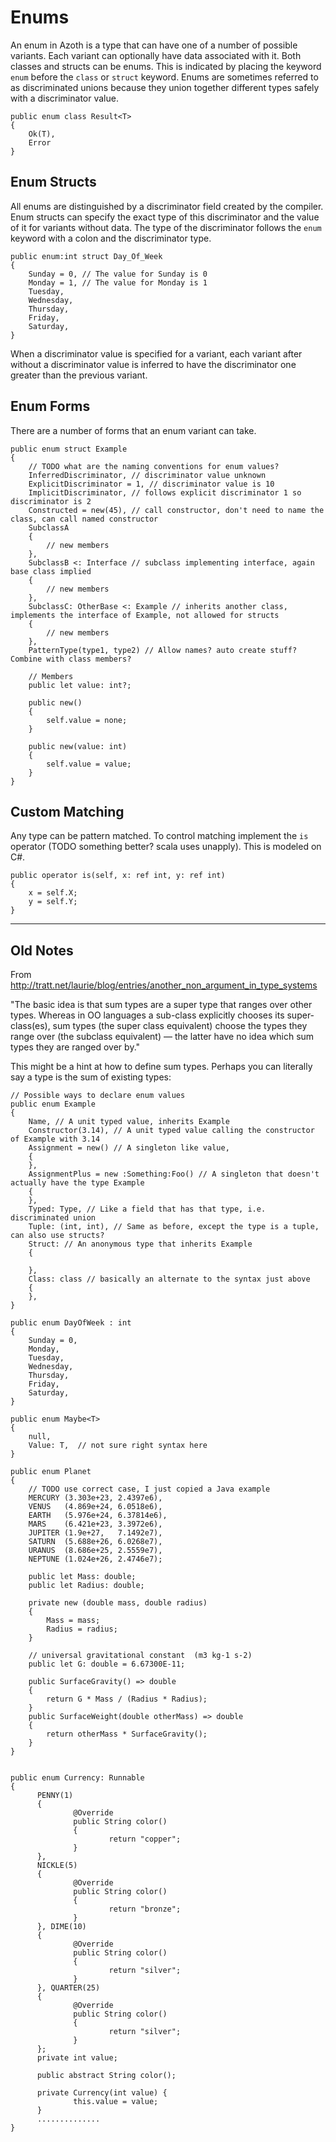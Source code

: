# Enums

An enum in Azoth is a type that can have one of a number of possible variants. Each variant can optionally have data associated with it. Both classes and structs can be enums. This is indicated by placing the keyword `enum` before the `class` or `struct` keyword. Enums are sometimes referred to as discriminated unions because they union together different types safely with a discriminator value.

    public enum class Result<T>
    {
        Ok(T),
        Error
    }

## Enum Structs

All enums are distinguished by a discriminator field created by the compiler. Enum structs can specify the exact type of this discriminator and the value of it for variants without data. The type of the discriminator follows the `enum` keyword with a colon and the discriminator type.

    public enum:int struct Day_Of_Week
    {
        Sunday = 0, // The value for Sunday is 0
        Monday = 1, // The value for Monday is 1
        Tuesday,
        Wednesday,
        Thursday,
        Friday,
        Saturday,
    }

When a discriminator value is specified for a variant, each variant after without a discriminator value is inferred to have the discriminator one greater than the previous variant.

## Enum Forms

There are a number of forms that an enum variant can take.

```azoth
public enum struct Example
{
    // TODO what are the naming conventions for enum values?
    InferredDiscriminator, // discriminator value unknown
    ExplicitDiscriminator = 1, // discriminator value is 10
    ImplicitDiscriminator, // follows explicit discriminator 1 so discriminator is 2
    Constructed = new(45), // call constructor, don't need to name the class, can call named constructor
    SubclassA
    {
        // new members
    },
    SubclassB <: Interface // subclass implementing interface, again base class implied
    {
        // new members
    },
    SubclassC: OtherBase <: Example // inherits another class, implements the interface of Example, not allowed for structs
    {
        // new members
    },
    PatternType(type1, type2) // Allow names? auto create stuff?  Combine with class members?

    // Members
    public let value: int?;

    public new()
    {
        self.value = none;
    }

    public new(value: int)
    {
        self.value = value;
    }
}
```

## Custom Matching

Any type can be pattern matched. To control matching implement the `is` operator (TODO something better? scala uses unapply). This is modeled on C#.

```azoth
public operator is(self, x: ref int, y: ref int)
{
    x = self.X;
    y = self.Y;
}
```

---------
## Old Notes

From http://tratt.net/laurie/blog/entries/another_non_argument_in_type_systems

"The basic idea is that sum types are a super type that ranges over other types. Whereas in OO languages a sub-class explicitly chooses its super-class(es), sum types (the super class equivalent) choose the types they range over (the subclass equivalent) — the latter have no idea which sum types they are ranged over by."

This might be a hint at how to define sum types. Perhaps you can literally say a type is the sum of existing types:

    // Possible ways to declare enum values
    public enum Example
    {
        Name, // A unit typed value, inherits Example
        Constructor(3.14), // A unit typed value calling the constructor of Example with 3.14
        Assignment = new() // A singleton like value,
        {
        },
        AssignmentPlus = new :Something:Foo() // A singleton that doesn't actually have the type Example
        {
        },
        Typed: Type, // Like a field that has that type, i.e. discriminated union
        Tuple: (int, int), // Same as before, except the type is a tuple, can also use structs?
        Struct: // An anonymous type that inherits Example
        {

        },
        Class: class // basically an alternate to the syntax just above
        {
        },
    }

    public enum DayOfWeek : int
    {
        Sunday = 0,
        Monday,
        Tuesday,
        Wednesday,
        Thursday,
        Friday,
        Saturday,
    }

    public enum Maybe<T>
    {
        null,
        Value: T,  // not sure right syntax here
    }

    public enum Planet
    {
        // TODO use correct case, I just copied a Java example
        MERCURY (3.303e+23, 2.4397e6),
        VENUS   (4.869e+24, 6.0518e6),
        EARTH   (5.976e+24, 6.37814e6),
        MARS    (6.421e+23, 3.3972e6),
        JUPITER (1.9e+27,   7.1492e7),
        SATURN  (5.688e+26, 6.0268e7),
        URANUS  (8.686e+25, 2.5559e7),
        NEPTUNE (1.024e+26, 2.4746e7);

        public let Mass: double;
        public let Radius: double;

        private new (double mass, double radius)
        {
            Mass = mass;
            Radius = radius;
        }

        // universal gravitational constant  (m3 kg-1 s-2)
        public let G: double = 6.67300E-11;

        public SurfaceGravity() => double
        {
            return G * Mass / (Radius * Radius);
        }
        public SurfaceWeight(double otherMass) => double
        {
            return otherMass * SurfaceGravity();
        }
    }


    public enum Currency: Runnable
    {
          PENNY(1)
          {
                  @Override
                  public String color()
                  {
                          return "copper";
                  }
          },
          NICKLE(5)
          {
                  @Override
                  public String color()
                  {
                          return "bronze";
                  }
          }, DIME(10)
          {
                  @Override
                  public String color()
                  {
                          return "silver";
                  }
          }, QUARTER(25)
          {
                  @Override
                  public String color()
                  {
                          return "silver";
                  }
          };
          private int value;

          public abstract String color();

          private Currency(int value) {
                  this.value = value;
          }
          ..............
    }

